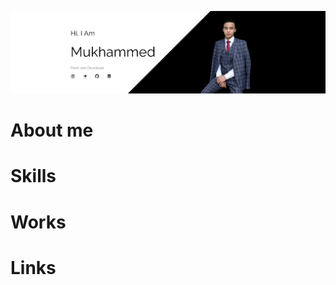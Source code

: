 [![Header](https://github.com/mujammed-04/mujammed-04/blob/main/assets/banner.PNG)](https://github.com/mujammed-04)

# About me

# Skills

# Works

# Links